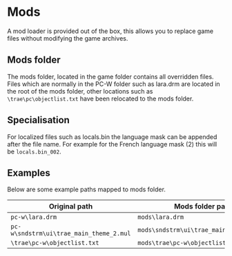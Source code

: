 # Mods

A mod loader is provided out of the box, this allows you to replace game files without modifying the game archives.

## Mods folder

The mods folder, located in the game folder contains all overridden files. Files which are normally in the PC-W folder such as lara.drm are located in the root of the mods folder, other locations such as `\trae\pc\objectlist.txt` have been relocated to the mods folder.

## Specialisation

For localized files such as locals.bin the language mask can be appended after the file name. For example for the French language mask (2) this will be `locals.bin_002`.

## Examples

Below are some example paths mapped to mods folder.

| Original path | Mods folder path |
|---------------|------------------|
| `pc-w\lara.drm` | `mods\lara.drm` |
| `pc-w\sndstrm\ui\trae_main_theme_2.mul` | `mods\sndstrm\ui\trae_main_theme_2.mul` |
| `\trae\pc-w\objectlist.txt` | `mods\trae\pc-w\objectlist.txt` |
